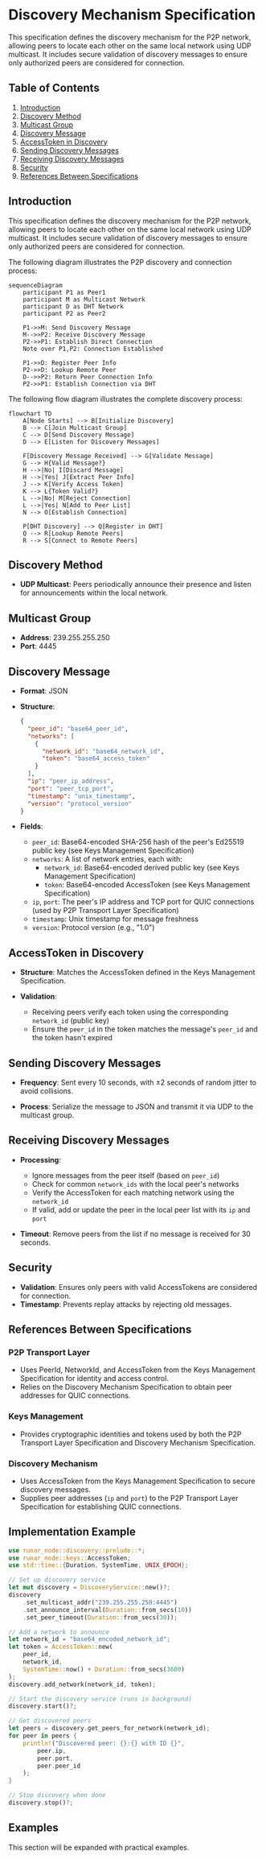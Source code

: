 # Discovery Mechanism Specification

This specification defines the discovery mechanism for the P2P network, allowing peers to locate each other on the same local network using UDP multicast. It includes secure validation of discovery messages to ensure only authorized peers are considered for connection.

## Table of Contents

1. [Introduction](#introduction)
2. [Discovery Method](#discovery-method)
3. [Multicast Group](#multicast-group)
4. [Discovery Message](#discovery-message)
5. [AccessToken in Discovery](#accesstoken-in-discovery)
6. [Sending Discovery Messages](#sending-discovery-messages)
7. [Receiving Discovery Messages](#receiving-discovery-messages)
8. [Security](#security)
9. [References Between Specifications](#references-between-specifications)

## Introduction

This specification defines the discovery mechanism for the P2P network, allowing peers to locate each other on the same local network using UDP multicast. It includes secure validation of discovery messages to ensure only authorized peers are considered for connection.

The following diagram illustrates the P2P discovery and connection process:

```mermaid
sequenceDiagram
    participant P1 as Peer1
    participant M as Multicast Network
    participant D as DHT Network
    participant P2 as Peer2

    P1->>M: Send Discovery Message
    M-->>P2: Receive Discovery Message
    P2->>P1: Establish Direct Connection
    Note over P1,P2: Connection Established
    
    P1->>D: Register Peer Info
    P2->>D: Lookup Remote Peer
    D-->>P2: Return Peer Connection Info
    P2->>P1: Establish Connection via DHT
```

The following flow diagram illustrates the complete discovery process:

```mermaid
flowchart TD
    A[Node Starts] --> B[Initialize Discovery]
    B --> C[Join Multicast Group]
    C --> D[Send Discovery Message]
    D --> E[Listen for Discovery Messages]
    
    F[Discovery Message Received] --> G[Validate Message]
    G --> H{Valid Message?}
    H -->|No| I[Discard Message]
    H -->|Yes| J[Extract Peer Info]
    J --> K[Verify Access Token]
    K --> L{Token Valid?}
    L -->|No| M[Reject Connection]
    L -->|Yes| N[Add to Peer List]
    N --> O[Establish Connection]
    
    P[DHT Discovery] --> Q[Register in DHT]
    Q --> R[Lookup Remote Peers]
    R --> S[Connect to Remote Peers]
```

## Discovery Method

- **UDP Multicast**: Peers periodically announce their presence and listen for announcements within the local network.

## Multicast Group

- **Address**: 239.255.255.250
- **Port**: 4445

## Discovery Message

- **Format**: JSON

- **Structure**:
  ```json
  {
    "peer_id": "base64_peer_id",
    "networks": [
      {
        "network_id": "base64_network_id",
        "token": "base64_access_token"
      }
    ],
    "ip": "peer_ip_address",
    "port": "peer_tcp_port",
    "timestamp": "unix_timestamp",
    "version": "protocol_version"
  }
  ```

- **Fields**:
  - `peer_id`: Base64-encoded SHA-256 hash of the peer's Ed25519 public key (see Keys Management Specification)
  - `networks`: A list of network entries, each with:
    - `network_id`: Base64-encoded derived public key (see Keys Management Specification)
    - `token`: Base64-encoded AccessToken (see Keys Management Specification)
  - `ip`, `port`: The peer's IP address and TCP port for QUIC connections (used by P2P Transport Layer Specification)
  - `timestamp`: Unix timestamp for message freshness
  - `version`: Protocol version (e.g., "1.0")

## AccessToken in Discovery

- **Structure**: Matches the AccessToken defined in the Keys Management Specification.

- **Validation**:
  - Receiving peers verify each token using the corresponding `network_id` (public key)
  - Ensure the `peer_id` in the token matches the message's `peer_id` and the token hasn't expired

## Sending Discovery Messages

- **Frequency**: Sent every 10 seconds, with ±2 seconds of random jitter to avoid collisions.

- **Process**: Serialize the message to JSON and transmit it via UDP to the multicast group.

## Receiving Discovery Messages

- **Processing**:
  - Ignore messages from the peer itself (based on `peer_id`)
  - Check for common `network_ids` with the local peer's networks
  - Verify the AccessToken for each matching network using the `network_id`
  - If valid, add or update the peer in the local peer list with its `ip` and `port`

- **Timeout**: Remove peers from the list if no message is received for 30 seconds.

## Security

- **Validation**: Ensures only peers with valid AccessTokens are considered for connection.
- **Timestamp**: Prevents replay attacks by rejecting old messages.

## References Between Specifications

### P2P Transport Layer

- Uses PeerId, NetworkId, and AccessToken from the Keys Management Specification for identity and access control.
- Relies on the Discovery Mechanism Specification to obtain peer addresses for QUIC connections.

### Keys Management

- Provides cryptographic identities and tokens used by both the P2P Transport Layer Specification and Discovery Mechanism Specification.

### Discovery Mechanism

- Uses AccessToken from the Keys Management Specification to secure discovery messages.
- Supplies peer addresses (`ip` and `port`) to the P2P Transport Layer Specification for establishing QUIC connections.

## Implementation Example

```rust
use runar_node::discovery::prelude::*;
use runar_node::keys::AccessToken;
use std::time::{Duration, SystemTime, UNIX_EPOCH};

// Set up discovery service
let mut discovery = DiscoveryService::new()?;
discovery
    .set_multicast_addr("239.255.255.250:4445")
    .set_announce_interval(Duration::from_secs(10))
    .set_peer_timeout(Duration::from_secs(30));

// Add a network to announce
let network_id = "base64_encoded_network_id";
let token = AccessToken::new(
    peer_id, 
    network_id, 
    SystemTime::now() + Duration::from_secs(3600)
);
discovery.add_network(network_id, token);

// Start the discovery service (runs in background)
discovery.start()?;

// Get discovered peers
let peers = discovery.get_peers_for_network(network_id);
for peer in peers {
    println!("Discovered peer: {}:{} with ID {}", 
        peer.ip, 
        peer.port, 
        peer.peer_id
    );
}

// Stop discovery when done
discovery.stop()?;
```


## Examples

This section will be expanded with practical examples.
